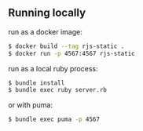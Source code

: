 ## Running locally

run as a docker image:

```sh
$ docker build --tag rjs-static .
$ docker run -p 4567:4567 rjs-static
```

run as a local ruby process:

```sh
$ bundle install
$ bundle exec ruby server.rb
```

or with puma:

```sh
$ bundle exec puma -p 4567
```
